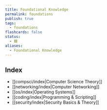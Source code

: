 ```yaml
---
title: Foundational Knowledge
permalink: foundations
publish: true
tags:
  - foundations
flashcards: false
status:
  - 🟩
aliases:
  - Foundational Knowledge
---
```


## Index
- [[compsci/index|Computer Science Theory]]
- [[networking/index|Computer Networking]]
- [[os/index|Operating Systems]]
- [[coding/index|Programming & Scripting]]
- [[security/index|Security Basics & Theory]]
